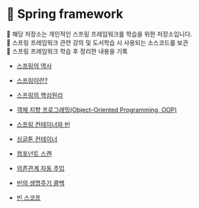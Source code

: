 # 🌿 Spring framework
📍 해당 저장소는 개인적인 스프링 프레임워크를 학습을 위한 저장소입니다.  
📍 스프링 프레임워크 관련 강의 및 도서학습 시 사용되는 소스코드를 보관  
📍 스프링 프레임워크 학습 후 정리한 내용을 기록  

- [스프링의 역사](md/HistoryOfSpring/README.md)

- [스프링이란?](md/WhatIsASpring%3F/README.md) 

- [스프링의 핵심원리](md/TheCorePrincipleOfSpring/README.md)

- [객체 지향 프로그래밍(Object-Oriented Programming, OOP)](md/ObjectOrientedProgramming/README.md)

- [스프링 컨테이너와 빈](md/SpringContainerAndBean/README.md)

- [싱글톤 컨테이너](md/SingletonContainer/README.md)

- [컴포넌트 스캔](md/ComponentScan/README.md)

- [의존관계 자동 주입](md/AutoInjectingDependencies/README.md)

- [빈의 생명주기 콜백](md/BeanLifecyleCallback/README.md)

- [빈 스코프](md/BeanScope/README.md)